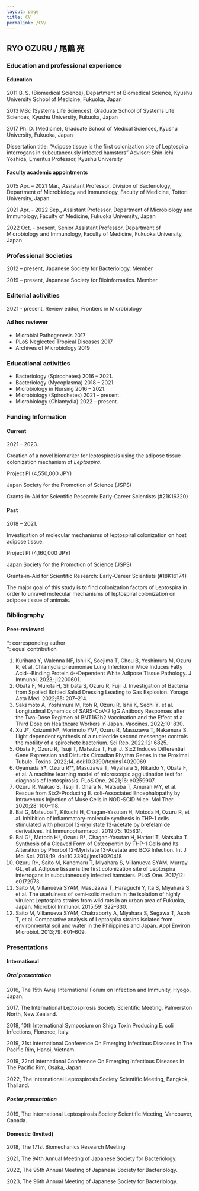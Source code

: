 ```yaml
---
layout: page
title: CV
permalink: /CV/
---
```


## RYO OZURU / 尾鶴 亮

### Education and professional experience
#### Education
2011 B. S. (Biomedical Science), Department of Biomedical Science, Kyushu University School of Medicine, Fukuoka, Japan

2013 MSc (Systems Life Sciences), Graduate School of Systems Life Sciences, Kyushu University, Fukuoka, Japan

2017 Ph. D. (Medicine), Graduate School of Medical Sciences, Kyushu University, Fukuoka, Japan

Dissertation title: “Adipose tissue is the first colonization site of Leptospira interrogans in subcutaneously infected hamsters”
Advisor: Shin-ichi Yoshida, Emeritus Professor, Kyushu University

#### Faculty academic appointments
2015 Apr. – 2021 Mar., Assistant Professor, Division of Bacteriology, Department of Microbiology and Immunology, Faculty of Medicine, Tottori University, Japan

2021 Apr. - 2022 Sep., Assistant Professor, Department of Microbiology and Immunology, Faculty of Medicine, Fukuoka University, Japan

2022 Oct. - present, Senior Assistant Professor, Department of Microbiology and Immunology, Faculty of Medicine, Fukuoka University, Japan

### Professional Societies
2012 – present, Japanese Society for Bacteriology. Member

2019 – present, Japanese Society for Bioinformatics. Member

### Editorial activities
2021 - present, Review editor, Frontiers in Microbiology

#### Ad hoc reviewer
- Microbial Pathogenesis 2017
- PLoS Neglected Tropical Diseases 2017
- Archives of Microbiology 2019

### Educational activities
- Bacteriology (Spirochetes) 2016 – 2021.
- Bacteriology (Mycoplasma) 2018 – 2021.
- Microbiology in Nursing 2016 – 2021.
- Microbiology (Spirochetes) 2021 – present.
- Microbiology (Chlamydia) 2022 – present.

### Funding Information
#### Current
2021 – 2023.

Creation of a novel biomarker for leptospirosis using the adipose tissue colonization mechanism of *Leptospira*.

Project PI (4,550,000 JPY)

Japan Society for the Promotion of Science (JSPS)

Grants-in-Aid for Scientific Research: Early-Career Scientists (#21K16320)

#### Past
2018 – 2021.

Investigation of molecular mechanisms of leptospiral colonization on host adipose tissue.

Project PI (4,160,000 JPY)

Japan Society for the Promotion of Science (JSPS)

Grants-in-Aid for Scientific Research: Early-Career Scientists (#18K16174)

The major goal of this study is to find colonization factors of Leptospira in order to unravel molecular mechanisms of leptospiral colonization on adipose tissue of animals.

### Bibliography
#### Peer-reviewed
\*: corresponding author  
†: equal contribution

1. Kurihara Y, Walenna NF, Ishii K, Soejima T, Chou B, Yoshimura M, Ozuru R, et al. Chlamydia pneumoniae Lung Infection in Mice Induces Fatty Acid--Binding Protein 4--Dependent White Adipose Tissue Pathology. J Immunol. 2023; ji2200601.
2.  Obata F, Murota H, Shibata S, Ozuru R, Fujii J. Investigation of Bacteria from Spoiled Bottled Salad Dressing Leading to Gas Explosion. Yonago Acta Med. 2022;65: 207–214.
3. Sakamoto A, Yoshimura M, Itoh R, Ozuru R, Ishii K, Sechi Y, et al. Longitudinal Dynamics of SARS-CoV-2 IgG Antibody Responses after the Two-Dose Regimen of BNT162b2 Vaccination and the Effect of a Third Dose on Healthcare Workers in Japan. Vaccines. 2022;10: 830.
4. Xu J†, Koizumi N†, Morimoto YV†, Ozuru R, Masuzawa T, Nakamura S. Light dependent synthesis of a nucleotide second messenger controls the motility of a spirochete bacterium. Sci Rep. 2022;12: 6825.
5. Obata F, Ozuru R, Tsuji T, Matsuba T, Fujii J. Stx2 Induces Differential Gene Expression and Disturbs Circadian Rhythm Genes in the Proximal Tubule. Toxins. 2022;14. doi:10.3390/toxins14020069
6. Oyamada Y†, Ozuru R†\*, Masuzawa T, Miyahara S, Nikaido Y, Obata F, et al. A machine learning model of microscopic agglutination test for diagnosis of leptospirosis. PLoS One. 2021;16: e0259907.
7. Ozuru R, Wakao S, Tsuji T, Ohara N, Matsuba T, Amuran MY, et al. Rescue from Stx2-Producing E. coli-Associated Encephalopathy by Intravenous Injection of Muse Cells in NOD-SCID Mice. Mol Ther. 2020;28: 100–118.
8. Bai G, Matsuba T, Kikuchi H, Chagan-Yasutan H, Motoda H, Ozuru R, et al. Inhibition of inflammatory-molecule synthesis in THP-1 cells stimulated with phorbol 12-myristate 13-acetate by brefelamide derivatives. Int Immunopharmacol. 2019;75: 105831.
9. Bai G†, Motoda H†, Ozuru R†, Chagan-Yasutan H, Hattori T, Matsuba T. Synthesis of a Cleaved Form of Osteopontin by THP-1 Cells and Its Alteration by Phorbol 12-Myristate 13-Acetate and BCG Infection. Int J Mol Sci. 2018;19. doi:10.3390/ijms19020418
10. Ozuru R\*, Saito M, Kanemaru T, Miyahara S, Villanueva SYAM, Murray GL, et al. Adipose tissue is the first colonization site of Leptospira interrogans in subcutaneously infected hamsters. PLoS One. 2017;12: e0172973.
11. Saito M, Villanueva SYAM, Masuzawa T, Haraguchi Y, Ita S, Miyahara S, et al. The usefulness of semi-solid medium in the isolation of highly virulent Leptospira strains from wild rats in an urban area of Fukuoka, Japan. Microbiol Immunol. 2015;59: 322–330.
12. Saito M, Villanueva SYAM, Chakraborty A, Miyahara S, Segawa T, Asoh T, et al. Comparative analysis of Leptospira strains isolated from environmental soil and water in the Philippines and Japan. Appl Environ Microbiol. 2013;79: 601–609.

### Presentations
#### International
##### Oral presentation
2016, The 15th Awaji International Forum on Infection and Immunity, Hyogo, Japan.

2017, The International Leptospirosis Society Scientific Meeting, Palmerston North, New Zealand.

2018, 10th International Symposium on Shiga Toxin Producing E. coli Infections, Florence, Italy.

2019, 21st International Conference On Emerging Infectious Diseases In The Pacific Rim, Hanoi, Vietnam.

2019, 22nd International Conference On Emerging Infectious Diseases In The Pacific Rim, Osaka, Japan.

2022, The International Leptospirosis Society Scientific Meeting, Bangkok, Thailand.

##### Poster presentation

2019, The International Leptospirosis Society Scientific Meeting, Vancouver, Canada.

#### Domestic (Invited)
2018, The 171st Biomechanics Research Meeting

2021, The 94th Annual Meeting of Japanese Society for Bacteriology.

2022, The 95th Annual Meeting of Japanese Society for Bacteriology.

2023, The 96th Annual Meeting of Japanese Society for Bacteriology.

